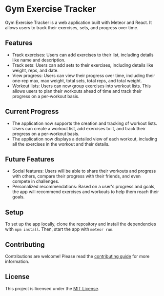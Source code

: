 # Gym Exercise Tracker

Gym Exercise Tracker is a web application built with Meteor and React. It allows users to track their exercises, sets, and progress over time.

## Features

- Track exercises: Users can add exercises to their list, including details like name and description.
- Track sets: Users can add sets to their exercises, including details like weight, reps, and date.
- View progress: Users can view their progress over time, including their one-rep max, max weight, total sets, total reps, and total weight.
- Workout lists: Users can now group exercises into workout lists. This allows users to plan their workouts ahead of time and track their progress on a per-workout basis.

## Current Progress

- The application now supports the creation and tracking of workout lists. Users can create a workout list, add exercises to it, and track their progress on a per-workout basis.
- The application now displays a detailed view of each workout, including all the exercises in the workout and their details.

## Future Features

- Social features: Users will be able to share their workouts and progress with others, compare their progress with their friends, and even compete in challenges.
- Personalized recommendations: Based on a user's progress and goals, the app will recommend exercises and workouts to help them reach their goals.

## Setup

To set up the app locally, clone the repository and install the dependencies with `npm install`. Then, start the app with `meteor run`.

## Contributing

Contributions are welcome! Please read the [contributing guide](CONTRIBUTING.md) for more information.

## License

This project is licensed under the [MIT License](LICENSE).
